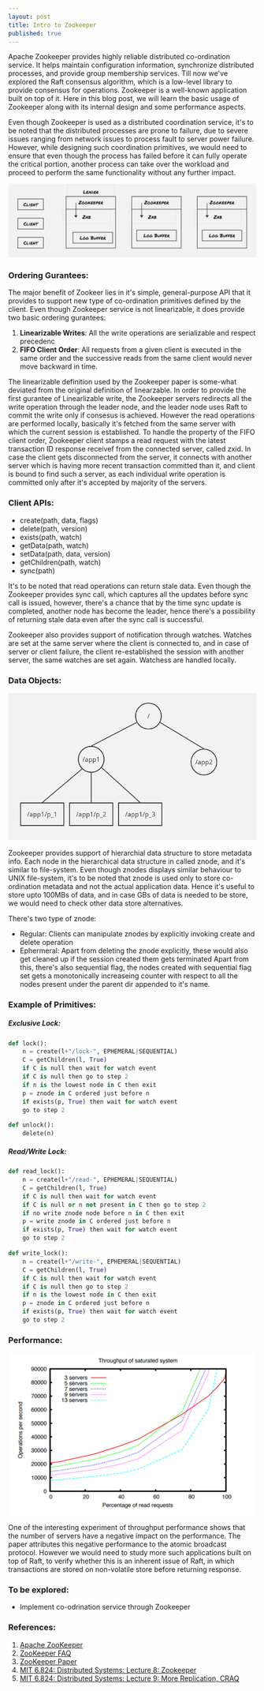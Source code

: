 ```yaml
---
layout: post
title: Intro to Zookeeper 
published: true
---
```


Apache Zookeeper provides highly reliable distributed co-ordination service. It helps maintain configuration information, synchronize distributed processes, and provide group membership services. Till now we've explored the Raft consensus algorithm, which is a low-level library to provide consensus for operations. Zookeeper is a well-known application built on top of it. Here in this blog post, we will learn the basic usage of Zookeeper along with its internal design and some performance aspects.

Even though Zookeeper is used as a distributed coordination service, it's to be noted that the distributed processes are prone to failure, due to severe issues ranging from network issues to process fault to server power failure. However, while designing such coordination primitives, we would need to ensure that even though the process has failed before it can fully operate the critical portion, another process can take over the workload and proceed to perform the same functionality without any further impact.

![](../images/zookeeper/architecture.png)

### Ordering Gurantees:
The major benefit of Zookeer lies in it's simple, general-purpose API that it provides to support new type of co-ordination primitives defined by the client. Even though Zookeeper service is not linearizable, it does provide two basic ordering gurantees:
1. **Linearizable Writes**: All the write operations are serializable and respect precedenc
2. **FIFO Client Order**: All requests from a given client is executed in the same order and the successive reads from the same client would never move backward in time.

The linearizable definition used by the Zookeeper paper is some-what deviated from the original definition of linearzable. In order to provide the first gurantee of Linearlizable write, the Zookeeper servers redirects all the write operation through the leader node, and the leader node uses Raft to commit the write only if consesus is achieved. However the read operations are performed locally, basically it's fetched from the same server with which the current session is established. To handle the property of the FIFO client order, Zookeeper client stamps a read request with the latest transaction ID response receivef from the connected server, called zxid. In case the client gets disconnected from the server, it connects with another server which is having more recent transaction committed than it, and client is bound to find such a server, as each individual write operation is committed only after it's accepted by majority of the servers.

### Client APIs:
- create(path, data, flags)
- delete(path, version)
- exists(path, watch)
- getData(path, watch)
- setData(path, data, version)
- getChildren(path, watch)
- sync(path)

It's to be noted that read operations can return stale data. Even though the Zookeeper provides sync call, which captures all the updates before sync call is issued, however, there's a chance that by the time sync update is completed, another node has become the leader, hence there's a possibility of returning stale data even after the sync call is successful.

Zookeeper also provides support of notification through watches. Watches are set at the same server where the client is connected to, and in case of server or client failure, the client re-established the session with another server, the same watches are set again. Watchess are handled locally.

### Data Objects:

![](../images/zookeeper/fileStructure.png)

Zookeeper provides support of hierarchial data structure to store metadata info. Each node in the hierarchical data structure in called znode, and it's similar to file-system. Even though znodes displays similar behaviour to UNIX file-system, it's to be noted that znode is used only to store co-ordination metadata and not the actual application data. Hence it's useful to store upto 100MBs of data, and in case GBs of data is needed to be store, we would need to check other data store alternatives.

There's two type of znode:
- Regular: Clients can manipulate znodes by explicitly invoking create and delete operation
- Ephermeral: Apart from deleting the znode explicitly, these would also get cleaned up if the session created them gets terminated
Apart from this, there's also sequential flag, the nodes created with sequential flag set gets a monotonically increaseing counter with respect to all the nodes present under the parent dir appended to it's name.

### Example of Primitives:

##### Exclusive Lock:

```py
def lock():
    n = create(l+"/lock-", EPHEMERAL|SEQUENTIAL)
    C = getChildren(l, True)
    if C is null then wait for watch event
    if C is null then go to step 2
    if n is the lowest node in C then exit
    p = znode in C ordered just before n
    if exists(p, True) then wait for watch event
    go to step 2
```

```py
def unlock():
    delete(n)
```

##### Read/Write Lock:

```py
def read_lock():
    n = create(l+"/read-", EPHEMERAL|SEQUENTIAL)
    C = getChildren(l, True)
    if C is null then wait for watch event
    if C is null or n not present in C then go to step 2
    if no write znode node before n in C then exit
    p = write znode in C ordered just before n
    if exists(p, True) then wait for watch event
    go to step 2
```

```py
def write_lock():
    n = create(l+"/write-", EPHEMERAL|SEQUENTIAL)
    C = getChildren(l, True)
    if C is null then wait for watch event
    if C is null then go to step 2
    if n is the lowest node in C then exit
    p = znode in C ordered just before n
    if exists(p, True) then wait for watch event
    go to step 2
```


### Performance:

![](../images/zookeeper/performanceData.png)

One of the interesting experiment of throughput performance shows that the number of servers have a negative impact on the performance. The paper attributes this negative performance to the atomic broadcast protocol. However we would need to study more such applications built on top of Raft, to verify whether this is an inherent issue of Raft, in which transactions are stored on non-volatile store before returning response. 


### To be explored:
- Implement co-odrination service through Zookeeper


### References:
1. [Apache ZooKeeper](https://zookeeper.apache.org/)
2. [ZooKeeper FAQ](https://pdos.csail.mit.edu/6.824/papers/zookeeper-faq.txt#:~:text=The%20%22FIFO%20client%20order%22%20property,writes%20and%20reads%20are%20different.)
3. [ZooKeeper Paper](https://www.usenix.org/legacy/event/atc10/tech/full_papers/Hunt.pdf)
4. [MIT 6.824: Distributed Systems: Lecture 8: Zookeeper](https://www.youtube.com/watch?v=pbmyrNjzdDk)
5. [MIT 6.824: Distributed Systems: Lecture 9: More Replication, CRAQ](https://www.youtube.com/watch?v=IXHzbCuADt0)
